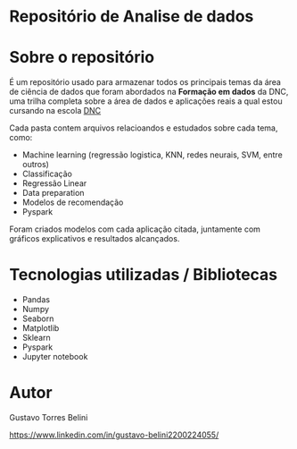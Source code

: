 # Repositório de Analise de dados

# Sobre o repositório

É um repositório usado para armazenar todos os principais temas da área de ciência de dados que foram abordados na **Formação em dados** da DNC, uma trilha completa sobre a área de dados e aplicações reais a qual estou cursando na escola [DNC](https://www.escoladnc.com.br/ "Site da DNC")

Cada pasta contem arquivos relacioandos e estudados sobre cada tema, como:
- Machine learning (regressão logistica, KNN, redes neurais, SVM, entre outros)
- Classificação
- Regressão Linear 
- Data preparation
- Modelos de recomendação
- Pyspark 

Foram criados modelos com cada aplicação citada, juntamente com gráficos explicativos e resultados alcançados.

# Tecnologias utilizadas / Bibliotecas
- Pandas
- Numpy
- Seaborn
- Matplotlib
- Sklearn
- Pyspark
- Jupyter notebook


# Autor

Gustavo Torres Belini

https://www.linkedin.com/in/gustavo-belini2200224055/

